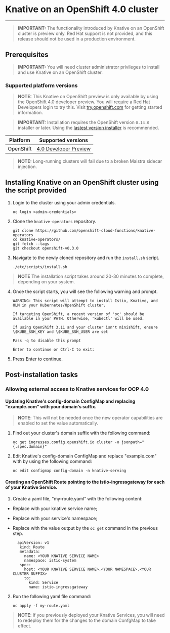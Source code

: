# Knative on an OpenShift 4.0 cluster
------

> **IMPORTANT:** The functionality introduced by Knative on an OpenShift cluster is preview only. Red Hat support is not provided, and this release should not be used in a production environment.

## Prerequisites

> **IMPORTANT:** You will need cluster administrator privileges to install and use Knative on an OpenShift cluster.

### Supported platform versions

> **NOTE:** This Knative on OpenShift preview is only available by using the OpenShift 4.0 developer preview. You will require a Red Hat Developers login to try this. Visit [try.openshift.com](https://try.openshift.com/) for getting started information.

> **IMPORTANT:** Installation requires the OpenShift version `0.14.0` installer or later. Using the [lastest version installer](https://github.com/openshift/installer/releases) is recommended.  

| Platform        | Supported versions           |
| ------------- |:-------------:|
| OpenShift      | [4.0 Developer Preview](https://try.openshift.com/)		|

> **NOTE:**  Long-running clusters will fail due to a broken Maistra sidecar injection.

## Installing Knative on an OpenShift cluster using the script provided

1. Login to the cluster using your admin credentials.

   `oc login <admin-credentials>`
   
2. Clone the `knative-operators` repository.

   `git clone https://github.com/openshift-cloud-functions/knative-operators`   
   `cd knative-operators/`   
   `git fetch --tags`   
   `git checkout openshift-v0.3.0`   


3. Navigate to the newly cloned repository and run the `install.sh` script.

   `./etc/scripts/install.sh`  

>**NOTE** The installation script takes around 20-30 minutes to complete, depending on your system.

4. Once the script starts, you will see the following warning and prompt.

   `WARNING: This script will attempt to install Istio, Knative, and OLM in your Kubernetes/OpenShift cluster.`
    
    `If targeting OpenShift, a recent version of 'oc' should be available in your PATH. Otherwise, 'kubectl' will be used.`

    `If using OpenShift 3.11 and your cluster isn't minishift, ensure \$KUBE_SSH_KEY and \$KUBE_SSH_USER are set`

    `Pass -q to disable this prompt`
 
    `Enter to continue or Ctrl-C to exit:`

5. Press Enter to continue.


## Post-installation tasks

### Allowing external access to Knative services for OCP 4.0

#### Updating Knative's config-domain ConfigMap and replacing "example.com" with your domain's suffix.

>**NOTE**: This will not be needed once the new operator capabilities are enabled to set the value automatically.

1. Find out your cluster's domain suffix <YOUR CLUSTER SUFFIX> with the following command:

   `oc get ingresses.config.openshift.io cluster -o jsonpath="{.spec.domain}"`
   
2. Edit Knative's config-domain ConfigMap and replace "example.com" with <YOUR CLUSTER SUFFIX> by using the following command:

   `oc edit configmap config-domain -n knative-serving`
   
   
#### Creating an OpenShift Route pointing to the istio-ingressgateway for each of your Knative Service. 

1. Create a yaml file, "my-route.yaml" with the following content:  
 * Replace <YOUR KNATIVE SERVICE NAME> with your knative service name; 
 * Replace <YOUR NAMESPACE> with your service's namespace;
 * Replace <YOUR CLUSTER SUFFIX> with the value output by the `oc get` command in the previous step.

         apiVersion: v1
          kind: Route
          metadata:
            name: <YOUR KNATIVE SERVICE NAME>
            namespace: istio-system
          spec:
            host: <YOUR KNATIVE SERVICE NAME>.<YOUR NAMESPACE>.<YOUR CLUSTER SUFFIX>
            to:
              kind: Service
              name: istio-ingressgateway

2. Run the following yaml file command:

   `oc apply -f my-route.yaml` 
   
>**NOTE**: If you previously deployed your Knative Services, you will need to redeploy them for the changes to the domain ConfgMap to take effect.
